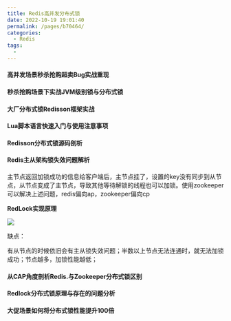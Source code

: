 ```yaml
---
title: Redis高并发分布式锁
date: 2022-10-19 19:01:40
permalink: /pages/b70464/
categories:
  - Redis
tags:
  - 
---
```

#### 高并发场景秒杀抢购超卖Bug实战重现
#### 秒杀抢购场景下实战JVM级别锁与分布式锁
#### 大厂分布式锁Redisson框架实战
#### Lua脚本语言快速入门与使用注意事项
#### Redisson分布式锁源码剖析
#### Redis主从架构锁失效问题解析

主节点返回加锁成功的信息给客户端后，主节点挂了，设置的key没有同步到从节点，从节点变成了主节点，导致其他等待解锁的线程也可以加锁。使用zookeeper可以解决上述问题，redis偏向ap，zookeeper偏向cp

**RedLock实现原理**

![](https://img.jssjqd.cn/20221021082247.png)



缺点：

有从节点的时候依旧会有主从锁失效问题；半数以上节点无法连通时，就无法加锁成功；节点越多，加锁性能越低；

#### 从CAP角度剖析Redis.与Zookeeper分布式锁区别
#### Redlock分布式锁原理与存在的问题分析
#### 大促场景如何将分布式锁性能提升100倍
